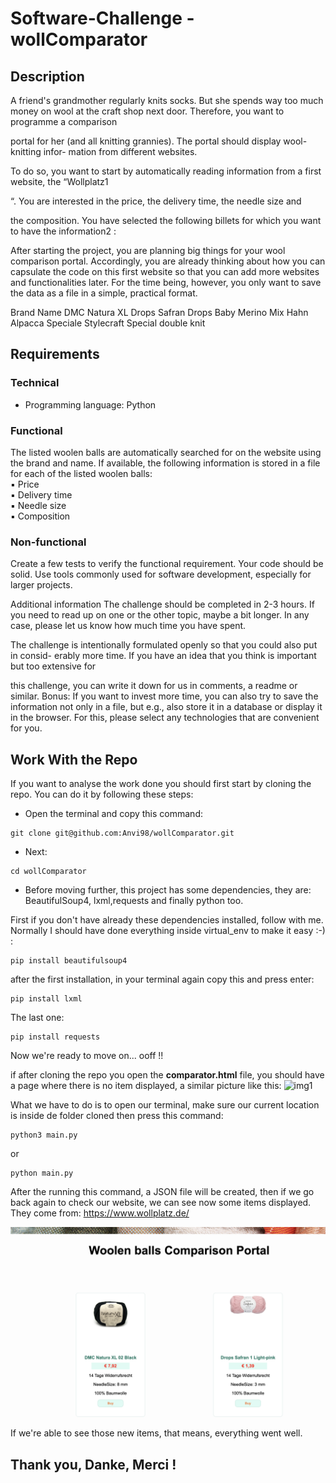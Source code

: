 # Software-Challenge - wollComparator

## Description
A friend's grandmother regularly knits socks. But she spends way too much money on
wool at the craft shop next door. Therefore, you want to programme a comparison

portal for her (and all knitting grannies). The portal should display wool-knitting infor-
mation from different websites.

To do so, you want to start by automatically reading information from a first website,
the “Wollplatz1

“. You are interested in the price, the delivery time, the needle size and

the composition.
You have selected the following billets for which you want to have the information2
:

After starting the project, you are planning big things for your wool comparison portal.
Accordingly, you are already thinking about how you can capsulate the code on this
first website so that you can add more websites and functionalities later.
For the time being, however, you only want to save the data as a file in a simple,
practical format.

Brand       Name
DMC         Natura XL
Drops       Safran
Drops       Baby Merino Mix
Hahn        Alpacca Speciale
Stylecraft  Special double knit

## Requirements

### Technical
- Programming language: Python

### Functional
The listed woolen balls are automatically searched for on the website using the brand
and name.
If available, the following information is stored in a file for each of the listed woolen
balls: <br/>
▪ Price <br/>
▪ Delivery time <br/>
▪ Needle size  <br/>
▪ Composition

### Non-functional
Create a few tests to verify the functional requirement.
Your code should be solid.
Use tools commonly used for software development, especially for larger projects.

Additional information
The challenge should be completed in 2-3 hours. If you need to read up on one or the
other topic, maybe a bit longer. In any case, please let us know how much time you
have spent.

The challenge is intentionally formulated openly so that you could also put in consid-
erably more time. If you have an idea that you think is important but too extensive for

this challenge, you can write it down for us in comments, a readme or similar.
Bonus: If you want to invest more time, you can also try to save the information not
only in a file, but e.g., also store it in a database or display it in the browser. For this,
please select any technologies that are convenient for you.

## Work With the Repo
If you want to analyse the work done you should first start by cloning the repo. You can do it by following these steps:
 - Open the terminal and copy this command:
 ````
 git clone git@github.com:Anvi98/wollComparator.git
 ````  
 - Next:
 ````
 cd wollComparator
 ````
 - Before moving further, this project has some dependencies, they are: BeautifulSoup4, lxml,requests and finally python too.

 First if you don't have already these dependencies installed, follow with me. Normally I should have done everything inside virtual_env to make it easy :-) :

 ````
 pip install beautifulsoup4
 ````
 after the first installation, in your terminal again copy this and press enter:
 ````
 pip install lxml
 ````
 The last one: 
 ````
 pip install requests
 ````
 
 Now we're ready to move on... ooff !!

 if after cloning the repo you open the **comparator.html** file, you should have a page where there is no item displayed, a similar picture like this:
 ![img1](./img1.png)
 
 What we have to do is to open our terminal, make sure our current location is inside de folder cloned then press this command:
 `````
 python3 main.py
 `````
 or
  `````
 python main.py
 `````

 After the running this command, a JSON file will be created, then if we go back again to check our website, we can see now some items displayed. They come from:  https://www.wollplatz.de/

 ![img2](./img2.png)

 If we're able to see those new items, that means, everything went well.

 ## Thank you, Danke, Merci !

